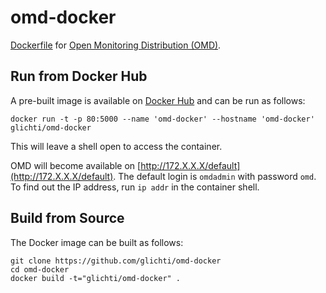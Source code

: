 omd-docker
==========

[Dockerfile](https://www.docker.com) for [Open Monitoring Distribution (OMD)](http://omdistro.org).

Run from Docker Hub
-------------------

A pre-built image is available on [Docker Hub](https://registry.hub.docker.com/u/glichti/omd-docker) and can be run as follows:

    docker run -t -p 80:5000 --name 'omd-docker' --hostname 'omd-docker' glichti/omd-docker

This will leave a shell open to access the container.

OMD will become available on [http://172.X.X.X/default](http://172.X.X.X/default).
The default login is `omdadmin` with password `omd`.
To find out the IP address, run `ip addr` in the container shell.

Build from Source
-----------------

The Docker image can be built as follows:

    git clone https://github.com/glichti/omd-docker
    cd omd-docker
    docker build -t="glichti/omd-docker" .
